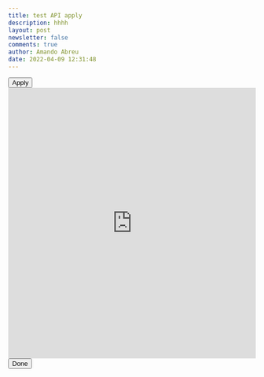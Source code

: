```yaml
---
title: test API apply
description: hhhh
layout: post
newsletter: false
comments: true
author: Amando Abreu
date: 2022-04-09 12:31:48
---
```

<link rel="stylesheet" href="https://www.api-apply.com/css/embed.css">
  <div class="apply">
  <button class="applyBtn" id="apiApplyBtn">Apply</button>
  <div class="apiApplyOverlay" id="apiApplyOverlay"> 
    <div class="apiApplyIframeWrapper">
      <iframe frameborder="0" height="550" width="100%" src="https://api-apply.com/embed/?jobId=perlo-software-engineerf"></iframe>
      <button class="applyBtn" id="closeApiApplyBtn">Done</button>   
    </div> 
  </div>
</div>
<script type="text/javascript" async src="https://www.api-apply.com/js/embed.js"></script> 